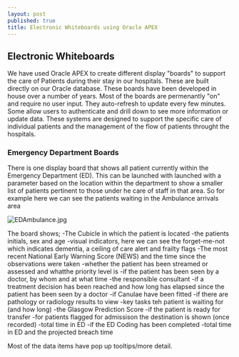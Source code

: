 ```yaml
---
layout: post
published: true
title: Electronic Whiteboards using Oracle APEX
---
```


## Electronic Whiteboards

We have used Oracle APEX to create different display "boards" to support the care of Patients during their stay in our hospitals. These are built directly on our Oracle database. These boards have been developed in house over a number of years.
Most of the boards are permenantly "on" and require no user input. They auto-refresh to update every few minutes. Some allow users to authenticate and drill down to see more information or update data.
These systems are designed to support the specific care of individual patients and the management of the flow of patients throught the hospitals.

### Emergency Department Boards

There is one display board that shows all patient currently within the Emergency Department (ED). This can be launched with launched with a parameter based on the location within the department to show a smaller list of patients pertinent to those under he care of staff in that area.
So for example here we can see the patients waiting in the Ambulance arrivals area

![EDAmbulance.jpg]({{site.baseurl}}/img/EDAmbulance.jpg)

The board shows;
-The Cubicle in which the patient is located
-the patients initials, sex and age
-visual indicators, here we can see the forget-me-not which indicates dementia, a ceiling of care alert and frailty flags
-The most recent National Early Warning Score (NEWS) and the time since the observations were taken
-whether the patient has been streamed or assessed and whatthe priority level is
-if the patient has been seen by a doctor, by whom and at what time
-the responsible consultant
-if a treatment decision has been reached and how long has elapsed since the patient has been seen by a doctor 
-if Canulae have been fitted
-if there are pathology or radiology results to view
-key tasks teh patient is waiting for (and how long)
-the Glasgow Prediction Score
-if the patient is ready for transfer
-for patients flagged for admissison the destination is shown (once recorded)
-total time in ED
-if the ED Coding has been completed
-total time in ED and the projected breach time

Most of the data items have pop up tooltips/more detail. 






